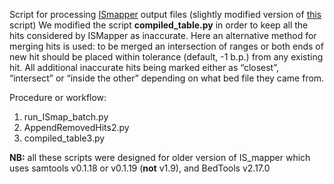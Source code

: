 Script for processing [ISmapper](https://github.com/jhawkey/IS_mapper) output files (slightly modified version of 
[this](https://github.com/aurbn/IS_mapper/blob/master/scripts/compiled_table.py) script)
We modified the script **compiled_table.py** in order to keep all the hits considered by ISMapper as inaccurate. 
Here an alternative method for merging hits is used: to be merged an intersection of ranges or both ends of new hit 
should be placed within tolerance (default, -1 b.p.) from any existing hit. 
All additional inaccurate hits being marked either as “closest”, “intersect” or “inside the other” depending on 
what bed file they came from.


Procedure or workflow:

1. run_ISmap_batch.py
2. AppendRemovedHits2.py
3. compiled_table3.py

**NB:** all these scripts were designed for older version of IS_mapper which uses samtools v0.1.18 or v0.1.19
(**not** v1.9), and BedTools v2.17.0